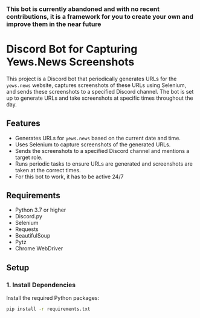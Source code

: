 ### This bot is currently abandoned and with no recent contributions, it is a framework for you to create your own and improve them in the near future

# Discord Bot for Capturing Yews.News Screenshots

This project is a Discord bot that periodically generates URLs for the `yews.news` website, captures screenshots of these URLs using Selenium, and sends these screenshots to a specified Discord channel. The bot is set up to generate URLs and take screenshots at specific times throughout the day.

## Features

- Generates URLs for `yews.news` based on the current date and time.
- Uses Selenium to capture screenshots of the generated URLs.
- Sends the screenshots to a specified Discord channel and mentions a target role.
- Runs periodic tasks to ensure URLs are generated and screenshots are taken at the correct times.
- For this bot to work, it has to be active 24/7

## Requirements

- Python 3.7 or higher
- Discord.py
- Selenium
- Requests
- BeautifulSoup
- Pytz
- Chrome WebDriver

## Setup

### 1. Install Dependencies

Install the required Python packages:

```bash
pip install -r requirements.txt
